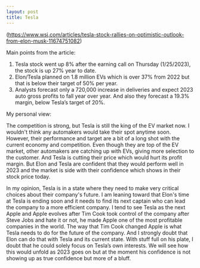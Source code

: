 ```yaml
---
layout: post
title: Tesla
---
```


(https://www.wsj.com/articles/tesla-stock-rallies-on-optimistic-outlook-from-elon-musk-11674751082)

Main points from the article:

  1. Tesla stock went up 8% after the earning call on Thursday (1/25/2023), the stock is up 27% year to date.
  2. Elon/Tesla planned on 1.8 million EVs which is over 37% from 2022 but that is below their target of 50% per year.
  3. Analysts forecast only a 720,000 increase in deliveries and expect 2023 auto gross profits to fall year over year.
     And also they forecast a 19.3% margin, below Tesla’s target of 20%.

     
My personal view:

  The competition is strong, but Tesla is still the king of the EV market now. I wouldn't think any automakers would take their spot anytime soon.
  However, their performance and target are a bit of a long shot with the current economy and competition. Even though they are top of the EV market, other
  automakers are catching up with EVs, giving more selection to the customer. And Tesla is cutting their price which would hurt its profit
  margin. But Elon and Tesla are confident that they would perform well in 2023 and the market is side with their confidence which shows in their stock
  price today.
 
  In my opinion, Tesla is in a state where they need to make very critical choices about their company's future. I am leaning toward that
  Elon's time at Tesla is ending soon and it needs to find its next captain who can lead the company to a more efficient company. I tend to see Tesla
  as the next Apple and Apple evolves after Tim Cook took control of the company after Steve Jobs and hate it or not, he made Apple one of the most
  profitable companies in the world. The way that Tim Cook changed Apple is what Tesla needs to do for the future of the company. 
  And I strongly doubt that Elon can do that with Tesla and its current state. With stuff full on his plate, I doubt that he could solely focus on Tesla’s own interests. 
  We will see how this would unfold as 2023 goes on but at the moment his confidence is not showing up as true confidence but more of a bluff.
